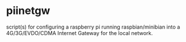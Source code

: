 # piinetgw
script(s) for configuring a raspberry pi running raspbian/minibian into a 4G/3G/EVDO/CDMA Internet Gateway for the local network.
